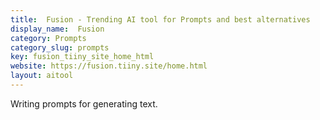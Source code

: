 ```yaml
---
title:  Fusion - Trending AI tool for Prompts and best alternatives
display_name:  Fusion
category: Prompts
category_slug: prompts
key: fusion_tiiny_site_home_html
website: https://fusion.tiiny.site/home.html
layout: aitool
---
```


Writing prompts for generating text.
